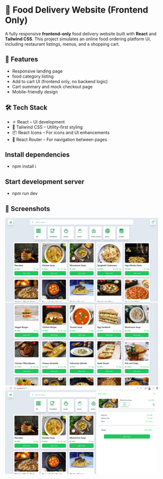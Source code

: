 # 🍕 Food Delivery Website (Frontend Only)

A fully responsive **frontend-only** food delivery website built with **React** and **Tailwind CSS**. This project simulates an online food ordering platform UI, including restaurant listings, menus, and a shopping cart.

## 🚀 Features

- Responsive landing page 
- food category listing
- Add to cart UI (frontend only, no backend logic)
- Cart summary and mock checkout page
- Mobile-friendly design

## 🛠 Tech Stack

- ⚛️ React – UI development
- 🎨 Tailwind CSS – Utility-first styling
- 📦 React Icons – For icons and UI enhancements
- 🔀 React Router – For navigation between pages

##   Install dependencies

- npm install i
  
##  Start development server

- npm run dev
  
## 📸 Screenshots

![img-alt](https://github.com/Sahilkhandelwal2072/Food_delivery_website/blob/main/image/Screenshot%202025-06-17%20211835.png)
![img-alt](https://github.com/Sahilkhandelwal2072/Food_delivery_website/blob/main/image/Screenshot%202025-06-17%20211847.png)
![img-alt](https://github.com/Sahilkhandelwal2072/Food_delivery_website/blob/main/image/Screenshot%202025-06-17%20211908.png)


